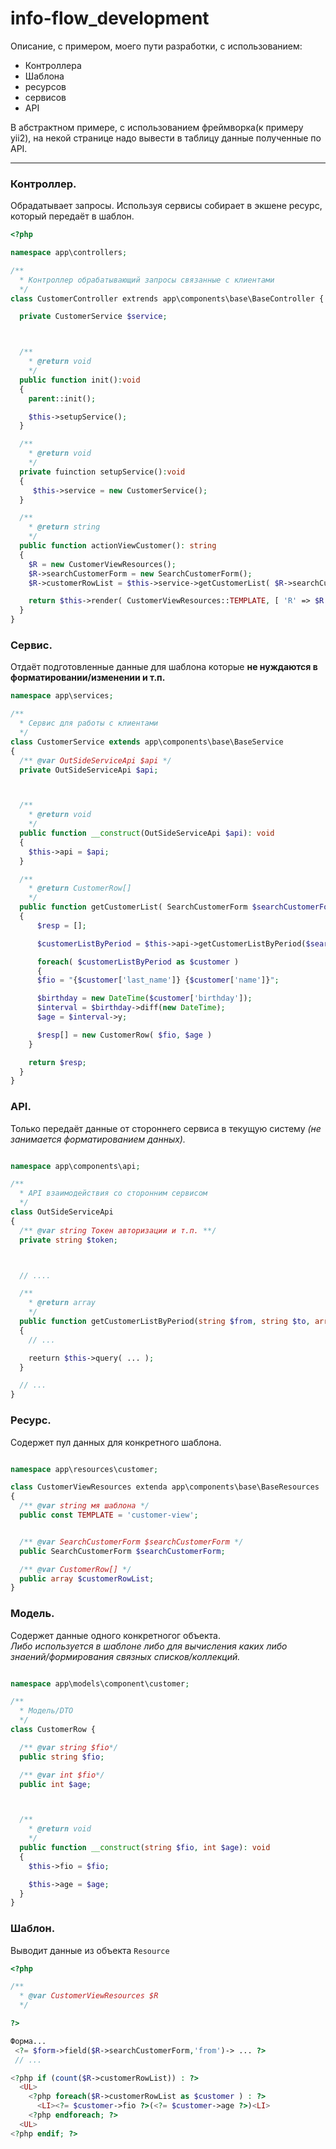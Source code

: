 # info-flow_development

Описание, с примером, моего пути разработки, с использованием:
 - Контроллера
 - Шаблона
 - ресурсов
 - сервисов
 - API

В абстрактном примере, c использованием фреймворка(к примеру yii2), на некой странице надо вывести в таблицу данные полученные по API.

_____

### Контроллер.  
Обрадатывает запросы. Используя сервисы собирает в экшене ресурс, который передаёт в шаблон.
```php
<?php

namespace app\controllers;

/**
  * Контроллер обрабатывающий запросы связанные с клиентами
  */
class CustomerController extrends app\components\base\BaseController {

  private CustomerService $service;



  /**
    * @return void
    */
  public function init():void
  {
    parent::init();

    $this->setupService();
  }

  /**
    * @return void
    */
  private fuinction setupService():void
  {
     $this->service = new CustomerService();
  }

  /**
    * @return string
    */
  public function actionViewCustomer(): string
  {
    $R = new CustomerViewResources();
    $R->searchCustomerForm = new SearchCustomerForm();
    $R->customerRowList = $this->service->getCustomerList( $R->searchCustomerForm );

    return $this->render( CustomerViewResources::TEMPLATE, [ 'R' => $R ] );
  }
}
```

### Сервис.  
Отдаёт подготовленные данные для шаблона которые **не нуждаются в форматировании/изменении и т.п.**
```php
namespace app\services;

/**
  * Сервис для работы с клиентами
  */
class CustomerService extends app\components\base\BaseService
{
  /** @var OutSideServiceApi $api */
  private OutSideServiceApi $api;



  /**
    * @return void
    */
  public function __construct(OutSideServiceApi $api): void
  {
    $this->api = $api;
  }

  /**
    * @return CustomerRow[]
    */
  public function getCustomerList( SearchCustomerForm $searchCustomerForm ): array
  {
      $resp = [];

      $customerListByPeriod = $this->api->getCustomerListByPeriod($searchCustomerForm->from, $searchCustomerForm->to);

      foreach( $customerListByPeriod as $customer )
      {
      $fio = "{$customer['last_name']} {$customer['name']}";

      $birthday = new DateTime($customer['birthday']);
      $interval = $birthday->diff(new DateTime);
      $age = $interval->y;

      $resp[] = new CustomerRow( $fio, $age )
    }

    return $resp;
  }
}
```

### API.  
Только передаёт данные от стороннего сервиса в текущую систему _(не занимается форматированием данных)._
```php

namespace app\components\api;

/**
  * API взаимодействия со сторонним сервисом
  */
class OutSideServiceApi
{
  /** @var string Токен авторизации и т.п. **/
  private string $token;



  // ....

  /**
    * @return array
    */
  public function getCustomerListByPeriod(string $from, string $to, array $filtrer): array
  {
    // ...

    reeturn $this->query( ... );
  }

  // ...
}

```

### Ресурс.  
Содержет пул данных для конкретного шаблона.
```php

namespace app\resources\customer;

class CustomerViewResources extenda app\components\base\BaseResources
{
  /** @var string мя шаблона */
  public const TEMPLATE = 'customer-view';


  /** @var SearchCustomerForm $searchCustomerForm */
  public SearchCustomerForm $searchCustomerForm;

  /** @var CustomerRow[] */
  public array $customerRowList;
}
```

### Модель.  
Cодержет данные одного конкретногог объекта.  
_Либо используется в шаблоне либо для вычисления каких либо знаений/формирования связных списков/коллекций._
```php

namespace app\models\component\customer;

/**
  * Модель/DTO
  */
class CustomerRow {

  /** @var string $fio*/
  public string $fio;

  /** @var int $fio*/
  public int $age;



  /**
    * @return void
    */
  public function __construct(string $fio, int $age): void
  {
    $this->fio = $fio;

    $this->age = $age;
  }
}
```

### Шаблон.  
Выводит данные из объекта `Resource`
```php
<?php

/**
  * @var CustomerViewResources $R
  */

?>

Форма...
 <?= $form->field($R->searchCustomerForm,'from')-> ... ?>
 // ...

<?php if (count($R->customerRowList)) : ?>
  <UL>
    <?php foreach($R->customerRowList as $customer ) : ?>
      <LI><?= $customer->fio ?>(<?= $customer->age ?>)<LI>
    <?php endforeach; ?>
  <UL>
<?php endif; ?>
```
